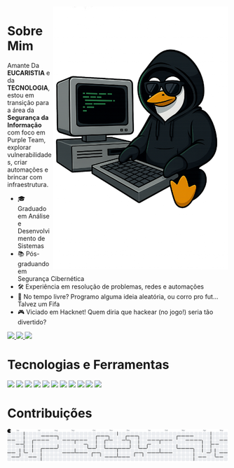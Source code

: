 <img align="right" src="photo.png" width="400" alt="Lucas Vitor logo"/>

# Sobre Mim

Amante Da **EUCARISTIA** e da **TECNOLOGIA**, estou em transição para a área da **Segurança da Informação** com foco em Purple Team, explorar vulnerabilidades, criar automações e brincar com infraestrutura.
- 🎓 Graduado em Análise e Desenvolvimento de Sistemas
- 📚 Pós-graduando em Segurança Cibernética
- 🛠️ Experiência em resolução de problemas, redes e automações
- 🧠 No tempo livre? Programo alguma ideia aleatória, ou corro pro fut... Talvez um Fifa
- 🎮 Viciado em Hacknet! Quem diria que hackear (no jogo!) seria tão divertido?

<p>
  <a href="https://www.linkedin.com/in/lucasvittor">
    <img src="https://img.shields.io/badge/LinkedIn-0077B5?style=for-the-badge&logo=linkedin&logoColor=white"/>
  </a>
  <a href="https://www.instagram.com/lucss.vittor">
    <img src="https://img.shields.io/badge/Instagram-E4405F?style=for-the-badge&logo=instagram&logoColor=white"/>
  </a>
<a href="https://www.lucasvitor.vercel.app">
  <img src="https://img.shields.io/badge/Portfolio-000000?style=for-the-badge&logo=About.me&logoColor=white"/>
</a>
</p>


# Tecnologias e Ferramentas

<div style="display: inline-block">
  <img src="https://skillicons.dev/icons?i=bash" height="40" />
  <img src="https://cdn.jsdelivr.net/gh/devicons/devicon/icons/linux/linux-original.svg" height="40" />
  <img src="https://upload.wikimedia.org/wikipedia/commons/2/2b/Kali-dragon-icon.svg" height="40" />
  <img src="https://miro.medium.com/v2/resize:fit:1024/0*cWuloAut3O4oyAQC" height="40" />
  <img src="https://cdn.jsdelivr.net/gh/devicons/devicon/icons/docker/docker-original.svg" height="40" />
  <img src="https://cdn.jsdelivr.net/gh/devicons/devicon/icons/postgresql/postgresql-original.svg" height="40" />
  <img src="https://cdn.jsdelivr.net/gh/devicons/devicon/icons/oracle/oracle-original.svg" height="40" />
  <img src="https://cdn.jsdelivr.net/gh/devicons/devicon/icons/mysql/mysql-original.svg" height="40" />
  <img src="https://cdn.jsdelivr.net/gh/devicons/devicon/icons/python/python-original.svg" height="40" />
  <img src="https://nmap.org/images/nmap-logo-256x256.png" height="40" />
  <img src="https://miro.medium.com/v2/resize:fit:960/1*sOhbhWnnmBx7TxHddLPW0Q.png" height="40" />
</div>


# Contribuições

<picture>
  <source media="(prefers-color-scheme: dark)" srcset="https://raw.githubusercontent.com/lucasvittor/lucasvittor/output/pacman-contribution-graph-dark.svg">
  <img alt="Gráfico de Contribuição estilo Pacman" src="https://raw.githubusercontent.com/lucasvittor/lucasvittor/output/pacman-contribution-graph.svg">
</picture>
